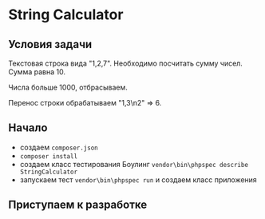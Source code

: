 # String Calculator

## Условия задачи

Текстовая строка вида "1,2,7". Необходимо посчитать сумму чисел. Сумма равна 10.

Числа больше 1000, отбрасываем.

Перенос строки обрабатываем "1,3\n2" => 6.

## Начало

- создаем `composer.json`
- `composer install`
- создаем класс тестирования Боулинг `vendor\bin\phpspec describe StringCalculator`
- запускаем тест `vendor\bin\phpspec run` и создаем класс приложения

## Приступаем к разработке
